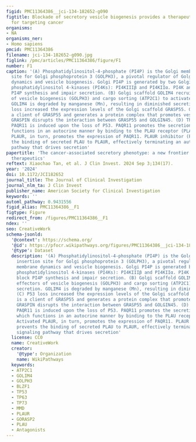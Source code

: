 ```yaml
---
figid: PMC11364386__jci-134-182652-g090
figtitle: Blockade of secretory vesicle biogenesis provides a therapeutic strategy
  for targeting cancer
organisms:
- NA
organisms_ner:
- Homo sapiens
pmcid: PMC11364386
filename: jci-134-182652-g090.jpg
figlink: /pmc/articles/PMC11364386/figure/F1
number: F1
caption: '(A) Phosphatidylinositol-4-phosphate (PI4P) is the Golgi membrane insertion
  site for Golgi phosphoprotein 3 (GOLPH3), a pivotal regulator of Golgi membrane
  dynamics and vesicle biogenesis. Golgi PI4P is generated by two Golgi-localized
  phosphatidylinositol 4-kinases (PI4Ks): PI4KIIIβ and PI4KIIα. PI4K antagonists block
  PI4P synthesis and impair secretion. (B) Golgi scaffold GOLIM4 recruits effectors
  of vesicle biogenesis (GOLPH3) and cargo sorting (ATP2C1) to activate secretion.
  GOLIM4 is degraded by manganese (Mn), resulting in diminished secretion. (C) P53
  loss increased the expression levels of the Golgi scaffold GRASP55. GOLGIN45 is
  a client of GRASP55 and generates a protein complex that promotes vesicle biogenesis.
  GRASPIN disrupts the interaction between GRASP55 and GOLGIN45. (D) The Golgi scaffold
  PAQR11 is induced upon the loss of P53. PAQR11 promotes the secretion of PLAU, which
  functions in an autocrine manner by binding to the PLAU receptor (PLAUR). Activated
  PLAUR, in turn, promotes the expression of PAQR11. PLAUR inhibitor (PLAURi) prevents
  the binding of secreted PLAU to PLAUR, effectively terminating an autocrine signaling
  pathway that drives secretion'
papertitle: 'The cancer-associated secretory phenotype: a new frontier in targeted
  therapeutics'
reftext: Xiaochao Tan, et al. J Clin Invest. 2024 Sep 3;134(17).
year: '2024'
doi: 10.1172/JCI182652
journal_title: The Journal of Clinical Investigation
journal_nlm_ta: J Clin Invest
publisher_name: American Society for Clinical Investigation
keywords: ''
automl_pathway: 0.9431556
figid_alias: PMC11364386__F1
figtype: Figure
redirect_from: /figures/PMC11364386__F1
ndex: ''
seo: CreativeWork
schema-jsonld:
  '@context': https://schema.org/
  '@id': https://pfocr.wikipathways.org/figures/PMC11364386__jci-134-182652-g090.html
  '@type': Dataset
  description: '(A) Phosphatidylinositol-4-phosphate (PI4P) is the Golgi membrane
    insertion site for Golgi phosphoprotein 3 (GOLPH3), a pivotal regulator of Golgi
    membrane dynamics and vesicle biogenesis. Golgi PI4P is generated by two Golgi-localized
    phosphatidylinositol 4-kinases (PI4Ks): PI4KIIIβ and PI4KIIα. PI4K antagonists
    block PI4P synthesis and impair secretion. (B) Golgi scaffold GOLIM4 recruits
    effectors of vesicle biogenesis (GOLPH3) and cargo sorting (ATP2C1) to activate
    secretion. GOLIM4 is degraded by manganese (Mn), resulting in diminished secretion.
    (C) P53 loss increased the expression levels of the Golgi scaffold GRASP55. GOLGIN45
    is a client of GRASP55 and generates a protein complex that promotes vesicle biogenesis.
    GRASPIN disrupts the interaction between GRASP55 and GOLGIN45. (D) The Golgi scaffold
    PAQR11 is induced upon the loss of P53. PAQR11 promotes the secretion of PLAU,
    which functions in an autocrine manner by binding to the PLAU receptor (PLAUR).
    Activated PLAUR, in turn, promotes the expression of PAQR11. PLAUR inhibitor (PLAURi)
    prevents the binding of secreted PLAU to PLAUR, effectively terminating an autocrine
    signaling pathway that drives secretion'
  license: CC0
  name: CreativeWork
  creator:
    '@type': Organization
    name: WikiPathways
  keywords:
  - ATP2C1
  - GOLIM4
  - GOLPH3
  - BLZF1
  - TP53
  - TP63
  - TP73
  - MMD
  - PLAUR
  - GORASP2
  - PLAU
  - Antagonists
---
```

